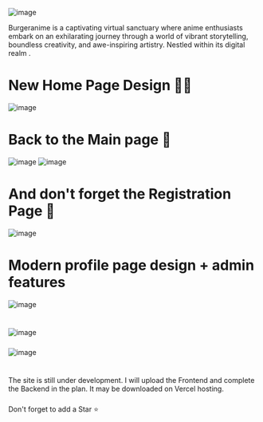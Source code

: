 ![image](https://github.com/amadich/BURGERANIME/assets/74735976/6037fbdf-989d-495b-965d-a26450f8e86f)

Burgeranime is a captivating virtual sanctuary where anime enthusiasts embark on an exhilarating journey through a world of vibrant storytelling, boundless creativity, and awe-inspiring artistry. Nestled within its digital realm .
# New Home Page Design 🐱‍👤
![image](https://github.com/amadich/BURGERANIME/assets/74735976/cd1dc440-4d9c-4fa1-84be-7c8f6c193777)
# Back to the Main page 🙈
![image](https://github.com/amadich/BURGERANIME/assets/74735976/8df26769-c7f1-4e54-afe0-c3a06e68646c)
![image](https://github.com/amadich/BURGERANIME/assets/74735976/cc9dac36-5394-4563-b795-41517391d399)

# And don't forget the Registration Page 🙊
![image](https://github.com/amadich/BURGERANIME/assets/74735976/0950265c-c467-4178-8df9-38d403afeb0c)

# Modern profile page design + admin features
![image](https://github.com/amadich/BURGERANIME/assets/74735976/82970b72-1e7c-4976-ab78-4a3a5cb206bf)
#
![image](https://github.com/amadich/BURGERANIME/assets/74735976/9007a148-6d9f-41a6-b0d9-b47aaf560cc9)
###

![image](https://github.com/amadich/BURGERANIME/assets/74735976/1ac8e2a7-41d4-412d-9500-d48c7dbe49ab)


###
#
The site is still under development. I will upload the Frontend and complete the Backend in the plan. It may be downloaded on Vercel hosting.
###
Don't forget to add a Star ⭐
